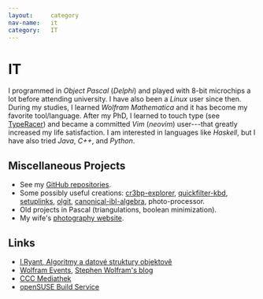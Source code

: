 ```yaml
---
layout:     category
nav-name:   it
category:   IT
---
```

# IT

I programmed in *Object Pascal* (*Delphi*) and played with 8-bit microchips a lot before attending university.
I have also been a *Linux* user since then.
During my studies, I learned *Wolfram Mathematica* and it has become my favorite tool/language.
After my PhD, I learned to touch type (see [TypeRacer][typeracer]) and became a committed *Vim* (*neovim*) user---that greatly increased my life satisfaction.
I am interested in languages like *Haskell*, but I have also tried *Java*, *C++*, and *Python*.

## Miscellaneous Projects

* See my [GitHub repositories](https://github.com/p135246).
* Some possibly useful creations: [cr3bp-explorer][cr3bp-explorer], [quickfilter-kbd][quickfilter-kbd], [setuplinks][setuplinks], [olgit][olgit], [canonical-ibl-algebra][canonical-ibl-algebra], photo-processor.
* Old projects in Pascal (triangulations, boolean minimization).
* My wife's [photography website][tunievaphotography].

## Links

* [I.Ryant, Algoritmy a datové struktury objektově][ADSO]
* [Wolfram Events][WolframEvents], [Stephen Wolfram's blog][WolframBlog]
* [CCC Mediathek][CCC] 
* [openSUSE Build Service][OBS]

[canonical-ibl-algebra]:https://github.com/p135246/canonical-ibl-algebra
[OBS]:https://build.openbuildservice.org/project/show/home:135246
[typeracer]:https://data.typeracer.com/pit/profile?user=p135246
[quickfilter-kbd]:https://addons.thunderbird.net/de/thunderbird/addon/quickfilter-kbd/
[cr3bp-explorer]:https://github.com/p135246/cr3bp-explorer
[setuplinks]:https://github.com/p135246/setuplinks
[olgit]:https://github.com/p135246/olgit
[thunderbird]:https://addons.thunderbird.net/de/thunderbird/user/p135246/
[WolframBlog]: https://writings.stephenwolfram.com/
[CCC]: https://media.ccc.de/
[ADSO]: https://digifolio.rvp.cz/view/view.php?id=4241
[WolframEvents]: https://events.wolfram.com/
[tunievaphotography]:https://www.tunievaphotography.com
